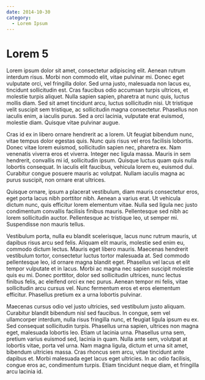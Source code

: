 ```yaml
---
date: 2014-10-30
category:
  - Lorem Ipsum
---
```

# Lorem 5

Lorem ipsum dolor sit amet, consectetur adipiscing elit. Aenean rutrum interdum risus. Morbi non commodo elit, vitae pulvinar mi. Donec eget vulputate orci, vel fringilla dolor. Sed urna justo, malesuada non lacus eu, tincidunt sollicitudin est. Cras faucibus odio accumsan turpis ultrices, et molestie turpis aliquet. Nulla sapien sapien, pharetra at nunc quis, luctus mollis diam. Sed sit amet tincidunt arcu, luctus sollicitudin nisi. Ut tristique velit suscipit sem tristique, ac sollicitudin magna consectetur. Phasellus non iaculis enim, a iaculis purus. Sed a orci lacinia, vulputate erat euismod, molestie diam. Quisque vitae pulvinar augue.

Cras id ex in libero ornare hendrerit ac a lorem. Ut feugiat bibendum nunc, vitae tempus dolor egestas quis. Nunc quis risus vel eros facilisis lobortis. Donec vitae lorem euismod, sollicitudin sapien nec, pharetra ex. Nam venenatis viverra eros et viverra. Integer nec ligula massa. Mauris in sem hendrerit, convallis mi id, sollicitudin ipsum. Quisque luctus quam quis nulla lobortis consequat. In iaculis elit faucibus, vehicula lorem eu, euismod dui. Curabitur congue posuere mauris ac volutpat. Nullam iaculis magna ac purus suscipit, non ornare erat ultrices.

Quisque ornare, ipsum a placerat vestibulum, diam mauris consectetur eros, eget porta lacus nibh porttitor nibh. Aenean a varius erat. Ut vehicula dictum nunc, quis efficitur lorem elementum vitae. Nulla sed ligula nec justo condimentum convallis facilisis finibus mauris. Pellentesque sed nibh ac lorem sollicitudin auctor. Pellentesque ac tristique leo, ut semper mi. Suspendisse non mauris tellus.

Vestibulum porta, nulla eu blandit scelerisque, lacus nunc rutrum mauris, ut dapibus risus arcu sed felis. Aliquam elit mauris, molestie sed enim eu, commodo dictum lectus. Mauris eget libero mauris. Maecenas hendrerit vestibulum tortor, consectetur luctus tortor malesuada at. Sed commodo pellentesque leo, id ornare magna blandit eget. Phasellus vel lacus et elit tempor vulputate et in lacus. Morbi ac magna nec sapien suscipit molestie quis eu mi. Donec porttitor, dolor sed sollicitudin ultrices, nunc lectus finibus felis, ac eleifend orci ex nec purus. Aenean tempor mi felis, vitae sollicitudin arcu cursus vel. Nunc fermentum eros et eros elementum efficitur. Phasellus pretium ex a urna lobortis pulvinar.

Maecenas cursus odio vel justo ultricies, sed vestibulum justo aliquam. Curabitur blandit bibendum nisl sed faucibus. In congue, sem vel ullamcorper interdum, nulla risus fringilla nunc, et feugiat ligula ipsum eu ex. Sed consequat sollicitudin turpis. Phasellus urna sapien, ultrices non magna eget, malesuada lobortis leo. Etiam ut lacinia urna. Phasellus urna sem, pretium varius euismod sed, lacinia in quam. Nulla ante sem, volutpat at lobortis vitae, porta vel urna. Nam magna ligula, dictum et urna sit amet, bibendum ultricies massa. Cras rhoncus sem arcu, vitae tincidunt ante dapibus et. Morbi malesuada eget lacus eget ultricies. In ac odio facilisis, congue eros ac, condimentum turpis. Etiam tincidunt neque diam, et fringilla arcu lacinia id.
